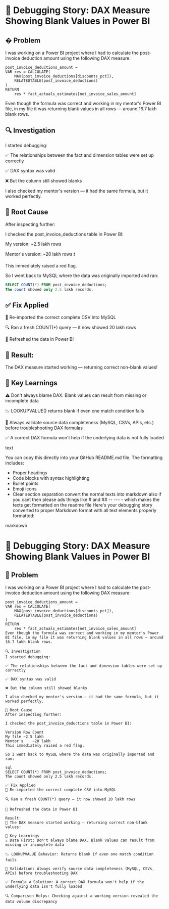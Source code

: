 # 🐛 Debugging Story: DAX Measure Showing Blank Values in Power BI

## � Problem

I was working on a Power BI project where I had to calculate the post-invoice deduction amount using the following DAX measure:

```dax
post_invoice_deductions_amount = 
VAR res = CALCULATE(
    MAX(post_invoice_deductions[discounts_pct]),
    RELATEDTABLE(post_invoice_deductions)
)
RETURN
    res * fact_actuals_estimates[net_invoice_sales_amount]
```

Even though the formula was correct and working in my mentor's Power BI file, in my file it was returning blank values in all rows — around 16.7 lakh blank rows.

## 🔍 Investigation
I started debugging:

✅ The relationships between the fact and dimension tables were set up correctly

✅ DAX syntax was valid

❌ But the column still showed blanks

I also checked my mentor's version — it had the same formula, but it worked perfectly.

## 🧪 Root Cause
After inspecting further:

I checked the post_invoice_deductions table in Power BI:

My version: ~2.5 lakh rows

Mentor's version: ~20 lakh rows ❗

This immediately raised a red flag.

So I went back to MySQL where the data was originally imported and ran:

```sql
SELECT COUNT(*) FROM post_invoice_deductions;
The count showed only 2.5 lakh records.
```
## ✅ Fix Applied
🔁 Re-imported the correct complete CSV into MySQL

🔍 Ran a fresh COUNT(*) query — it now showed 20 lakh rows

🔄 Refreshed the data in Power BI

## 🎉 Result:
The DAX measure started working — returning correct non-blank values!

## 📘 Key Learnings
⚠️ Don't always blame DAX. Blank values can result from missing or incomplete data

📉 LOOKUPVALUE() returns blank if even one match condition fails

🧾 Always validate source data completeness (MySQL, CSVs, APIs, etc.) before troubleshooting DAX formulas

✅ A correct DAX formula won't help if the underlying data is not fully loaded

text

You can copy this directly into your GitHub README.md file. The formatting includes:
- Proper headings
- Code blocks with syntax highlighting
- Bullet points
- Emoji icons
- Clear section separation
convert the normal texts into markdown also if you cant then please ads things like # and ## -- --- - which makes the texts get formatted on the readme file
Here's your debugging story converted to proper Markdown format with all text elements properly formatted:

markdown
# 🐛 Debugging Story: DAX Measure Showing Blank Values in Power BI

## 🎯 Problem

I was working on a Power BI project where I had to calculate the post-invoice deduction amount using the following DAX measure:

```dax
post_invoice_deductions_amount = 
VAR res = CALCULATE(
    MAX(post_invoice_deductions[discounts_pct]),
    RELATEDTABLE(post_invoice_deductions)
)
RETURN
    res * fact_actuals_estimates[net_invoice_sales_amount]
Even though the formula was correct and working in my mentor's Power BI file, in my file it was returning blank values in all rows — around 16.7 lakh blank rows.

🔍 Investigation
I started debugging:

✅ The relationships between the fact and dimension tables were set up correctly

✅ DAX syntax was valid

❌ But the column still showed blanks

I also checked my mentor's version — it had the same formula, but it worked perfectly.

🧪 Root Cause
After inspecting further:

I checked the post_invoice_deductions table in Power BI:

Version	Row Count
My file	~2.5 lakh
Mentor's	~20 lakh
This immediately raised a red flag.

So I went back to MySQL where the data was originally imported and ran:

sql
SELECT COUNT(*) FROM post_invoice_deductions;
The count showed only 2.5 lakh records.

✅ Fix Applied
🔁 Re-imported the correct complete CSV into MySQL

🔍 Ran a fresh COUNT(*) query — it now showed 20 lakh rows

🔄 Refreshed the data in Power BI

Result:
🎉 The DAX measure started working — returning correct non-blank values!

📘 Key Learnings
⚠️ Data First: Don't always blame DAX. Blank values can result from missing or incomplete data

📉 LOOKUPVALUE Behavior: Returns blank if even one match condition fails

🧾 Validation: Always verify source data completeness (MySQL, CSVs, APIs) before troubleshooting DAX

✅ Formula ≠ Solution: A correct DAX formula won't help if the underlying data isn't fully loaded

🔍 Comparison Helps: Checking against a working version revealed the data volume discrepancy
